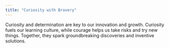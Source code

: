 ```yaml
---
title: "Curiosity with Bravery"
---
```

Curiosity and determination are key to our innovation and growth. Curiosity fuels our learning culture, while courage helps us take risks and try new things. Together, they spark groundbreaking discoveries and inventive solutions.